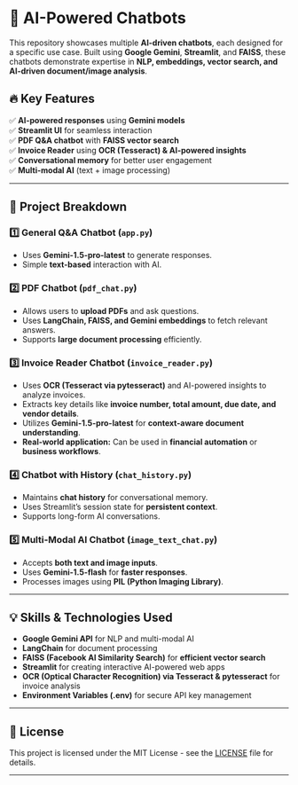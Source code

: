# 🚀 AI-Powered Chatbots

This repository showcases multiple **AI-driven chatbots**, each designed for a specific use case. Built using **Google Gemini**, **Streamlit**, and **FAISS**, these chatbots demonstrate expertise in **NLP, embeddings, vector search, and AI-driven document/image analysis**.

## 🔥 Key Features

✅ **AI-powered responses** using **Gemini models**  
✅ **Streamlit UI** for seamless interaction  
✅ **PDF Q&A chatbot** with **FAISS vector search**  
✅ **Invoice Reader** using **OCR (Tesseract) & AI-powered insights**   
✅ **Conversational memory** for better user engagement  
✅ **Multi-modal AI** (text + image processing)

---

## 📌 Project Breakdown

### 1️⃣ **General Q&A Chatbot** (`app.py`)
*   Uses **Gemini-1.5-pro-latest** to generate responses.
*   Simple **text-based** interaction with AI.

### 2️⃣ **PDF Chatbot** (`pdf_chat.py`)
*   Allows users to **upload PDFs** and ask questions.
*   Uses **LangChain, FAISS, and Gemini embeddings** to fetch relevant answers.
*   Supports **large document processing** efficiently.

### 3️⃣ **Invoice Reader Chatbot** (`invoice_reader.py`)
*   Uses **OCR (Tesseract via pytesseract)** and AI-powered insights to analyze invoices.
*   Extracts key details like **invoice number, total amount, due date, and vendor details**.
*   Utilizes **Gemini-1.5-pro-latest** for **context-aware document understanding**.
*   **Real-world application:** Can be used in **financial automation** or **business workflows**.

### 4️⃣ **Chatbot with History** (`chat_history.py`)
*   Maintains **chat history** for conversational memory.
*   Uses Streamlit’s session state for **persistent context**.
*   Supports long-form AI conversations.

### 5️⃣ **Multi-Modal AI Chatbot** (`image_text_chat.py`)
*   Accepts **both text and image inputs**.
*   Uses **Gemini-1.5-flash** for **faster responses**.
*   Processes images using **PIL (Python Imaging Library)**.

---

## 💡 Skills & Technologies Used

*   **Google Gemini API** for NLP and multi-modal AI
*   **LangChain** for document processing
*   **FAISS (Facebook AI Similarity Search)** for **efficient vector search**
*   **Streamlit** for creating interactive AI-powered web apps
*   **OCR (Optical Character Recognition) via Tesseract & pytesseract** for invoice analysis
*   **Environment Variables (.env)** for secure API key management

---


## 📜 License
This project is licensed under the MIT License - see the [LICENSE](LICENSE) file for details.

---
